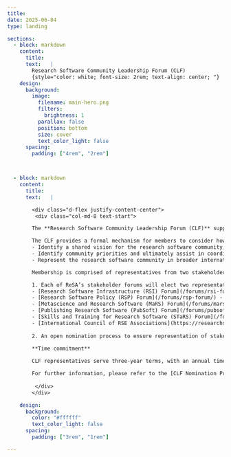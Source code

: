 ```yaml
---
title:
date: 2025-06-04
type: landing

sections:
  - block: markdown
    content:
      title: 
      text:   |
        Research Software Community Leadership Forum (CLF)
        {style="color: white; font-size: 2rem; text-align: center; "}
    design:
      background:
        image:
          filename: main-hero.png
          filters:
            brightness: 1
          parallax: false
          position: bottom
          size: cover
          text_color_light: false 
      spacing:
        padding: ["4rem", "2rem"]                 



  - block: markdown
    content:
      title: 
      text:   |

        <div class="d-flex justify-content-center">
         <div class="col-md-8 text-start">

        The **Research Software Community Leadership Forum (CLF)** supports ReSA’s [vision](https://www.researchsoft.org/) by serving as a forum for community leaders to collaborate, share insights, and advance the research software ecosystem. It draws on the diverse expertise and perspectives of our stakeholders to ensure that decision-making is participatory and inclusive.

        The CLF provides a formal mechanism for members to consider how to collectively address common challenges to achieve the significant cultural change needed across the research sector globally. It aims to:
        - Identify a shared vision for the research software community, and could create longer-term outcomes such as development of a decadal plan for research software (see CODATA’s for research data)
        - Identify community priorities and ultimately assist in coordination to address these
        - Represent the research software community in broader international discussions of relevance to open science and/or open source scientific software, such as OECD, UNESCO, COARA, etc.

        Membership is comprised of representatives from two stakeholder groups:

        1. Each of ReSA’s stakeholder forums will elect two representatives to the CLF. These elected members will bring forward the insights, concerns, and contributions of their respective communities to inform the wider leadership dialogue. The current ReSA stakeholder forums are:
        - [Research Software Infrastructure (RSI) Forum](/forums/rsi-forum/) - for infrastructure organisations that serve research software and that seek to help identify and resolve gaps and points of friction in using infrastructures in various research software use cases.
        - [Research Software Policy (RSP) Forum](/forums/rsp-forum/) - for policymakers that focus on research, open science, and open source software, and influence policy at the national, regional, and/or international level.
        - [Metascience and Research Software (MaRS) Forum](/forums/mars-forum/) - for stakeholders that conduct research to understand implications of research software on the research ecosystem, particularly on the research process.
        - [Publishing Research Software (PubSoft) Forum](/forums/pubsoft-forum/) - for publishers that share academic research and scholarship, including both traditional publishers that publish text and/or software papers.
        - [Skills and Training for Research Software (STaRS) Forum](/forums/stars-forum/) - for skills and training organisations/initiatives that focus on developing curricula and learning pathways to support the development of research software.
        - [International Council of RSE Associations](https://researchsoftware.org/council.html)
          
        2. An open nomination process to ensure representation of stakeholders not already engaged through ReSA forums. The nomination process for missing voices is through self-nomination. The key criteria for nominees is their ability to represent a missing stakeholder group, with evidence of engagement with and representation of that group for this nomination. ReSA will also conduct targeted outreach to identify and encourage participation from missing voices, such as research support infrastructures and university consortia. 

        **Time commitment**
        
        CLF representatives serve three-year terms, with an annual time commitment of approximately 5–10 hours. This includes attending 1–2 online meetings each year, as well as participating in asynchronous discussions. Members are expected to act as liaisons between the CLF and their stakeholder groups, bringing forward relevant perspectives, priorities, and insights to support inclusive leadership in the research software community.

        For further information, please refer to the [CLF Nomination Process](https://docs.google.com/document/d/1jXKFrS1s0_dJiLv0uryaTDzUa453w98jnH0DuWWf3dU/edit?usp=drive_link) or the [Terms of Reference](https://docs.google.com/document/d/15uOY6fQbvE0dfEzZkADaDwMtIGqbXcS3PHVzCvSStbE/edit?usp=drive_link) or email info@researchsoft.org.
        
         </div>
        </div>  

    design:
      background:
        color: "#ffffff"
        text_color_light: false
      spacing:
        padding: ["3rem", "1rem"]

---
```

